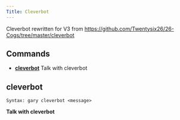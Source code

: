 ```yaml
---
Title: Cleverbot
---
```

Cleverbot rewritten for V3 from https://github.com/Twentysix26/26-Cogs/tree/master/cleverbot
## Commands
- **[cleverbot](#cleverbot)** Talk with cleverbot

## cleverbot
```
Syntax: gary cleverbot <message>
```
**Talk with cleverbot**
